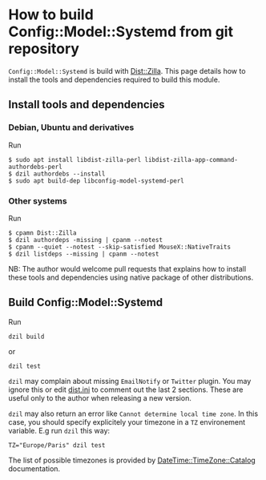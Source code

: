 # How to build Config::Model::Systemd from git repository

`Config::Model::Systemd` is build with [Dist::Zilla](http://dzil.org/). This
page details how to install the tools and dependencies required to
build this module.

## Install tools and dependencies

### Debian, Ubuntu and derivatives

Run

    $ sudo apt install libdist-zilla-perl libdist-zilla-app-command-authordebs-perl
    $ dzil authordebs --install
    $ sudo apt build-dep libconfig-model-systemd-perl

### Other systems

Run 

    $ cpamn Dist::Zilla
    $ dzil authordeps -missing | cpanm --notest
    $ cpanm --quiet --notest --skip-satisfied MouseX::NativeTraits
    $ dzil listdeps --missing | cpanm --notest

NB: The author would welcome pull requests that explains how to
install these tools and dependencies using native package of other
distributions.

## Build Config::Model::Systemd

Run

    dzil build 

or 

    dzil test

`dzil` may complain about missing `EmailNotify` or `Twitter`
plugin. You may ignore this or edit [dist.ini](dist.ini) to comment
out the last 2 sections. These are useful only to the author when
releasing a new version.


`dzil` may also return an error like `Cannot determine local time
zone`. In this case, you should specify explicitely your timezone in
a `TZ` environement variable. E.g run `dzil` this way:

    TZ="Europe/Paris" dzil test

The list of possible timezones is provided by
[DateTime::TimeZone::Catalog](https://metacpan.org/pod/DateTime::TimeZone::Catalog)
documentation.
